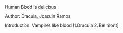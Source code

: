 Human Blood is delicious

Author: Dracula, Joaquin Ramos

Introduction: Vampires like blood [1.Dracula  2. Bel mont]
